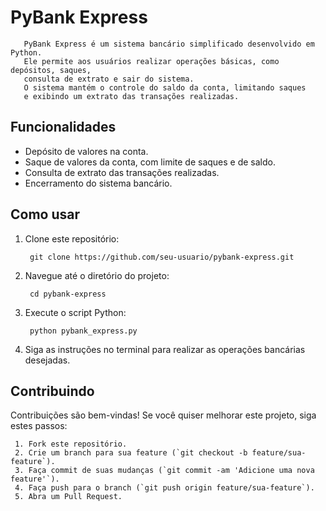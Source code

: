 # PyBank Express

       PyBank Express é um sistema bancário simplificado desenvolvido em Python. 
       Ele permite aos usuários realizar operações básicas, como depósitos, saques,
       consulta de extrato e sair do sistema.
       O sistema mantém o controle do saldo da conta, limitando saques
       e exibindo um extrato das transações realizadas.

## Funcionalidades

- Depósito de valores na conta.
- Saque de valores da conta, com limite de saques e de saldo.
- Consulta de extrato das transações realizadas.
- Encerramento do sistema bancário.

## Como usar

1. Clone este repositório:

        git clone https://github.com/seu-usuario/pybank-express.git


2. Navegue até o diretório do projeto:

        cd pybank-express


3. Execute o script Python:

        python pybank_express.py


4. Siga as instruções no terminal para realizar as operações bancárias desejadas.

## Contribuindo

Contribuições são bem-vindas! Se você quiser melhorar este projeto, siga estes passos:

     1. Fork este repositório.
     2. Crie um branch para sua feature (`git checkout -b feature/sua-feature`).
     3. Faça commit de suas mudanças (`git commit -am 'Adicione uma nova feature'`).
     4. Faça push para o branch (`git push origin feature/sua-feature`).
     5. Abra um Pull Request.
